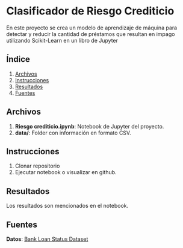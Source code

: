 # Clasificador de Riesgo Crediticio

En este proyecto se crea un modelo de aprendizaje de máquina para detectar y reducir la cantidad de préstamos que resultan en impago utilizando Scikit-Learn en un libro de Jupyter


## Índice
1. [Archivos](#files)
2. [Instrucciones](#instructions)
3. [Resultados](#results)
4. [Fuentes](#sources)


## Archivos <a name="files"></a>
1. **Riesgo crediticio.ipynb**: Notebook de Jupyter del proyecto. </br>
2. **data/**: Folder con información en formato CSV.</br>


## Instrucciones <a name="instructions"></a>
1. Clonar repositorio
2. Ejecutar notebook o visualizar en github.
 

## Resultados <a name="results"></a>
Los resultados son mencionados en el notebook.


## Fuentes<a name="sourcers"></a>
**Datos**: [Bank Loan Status Dataset](https://www.kaggle.com/datasets/zaurbegiev/my-dataset)